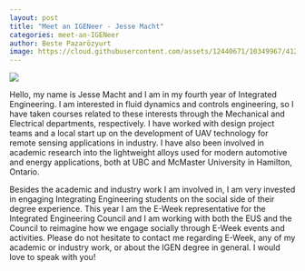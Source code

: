 ```yaml
---
layout: post
title: "Meet an IGENeer - Jesse Macht"
categories: meet-an-IGENeer
author: Beste Pazarözyurt
image: https://cloud.githubusercontent.com/assets/12440671/10349967/4125caa2-6cf6-11e5-950e-95635269af20.png
---
```


<img class = "img-responsive" src="https://cloud.githubusercontent.com/assets/12440671/10349967/4125caa2-6cf6-11e5-950e-95635269af20.png">


Hello, my name is Jesse Macht and I am in my fourth year of Integrated Engineering. I am interested in fluid dynamics and controls engineering, so I have taken courses related to these interests through the Mechanical and Electrical departments, respectively. I have worked with design project teams and a local start up on the development of UAV technology for remote sensing applications in industry. I have also been involved in academic research into the lightweight alloys used for modern automotive and energy applications, both at UBC and McMaster University in Hamilton, Ontario.


Besides the academic and industry work I am involved in, I am very invested in engaging Integrating Engineering students on the social side of their degree experience. This year I am the E-Week representative for the Integrated Engineering Council and I am working with both the EUS and the Council to reimagine how we engage socially through E-Week events and activities. Please do not hesitate to contact me regarding E-Week, any of my academic or industry work, or about the IGEN degree in general. I would love to speak with you!
